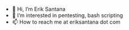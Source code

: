 - 👋 Hi, I’m Erik Santana
- 👀 I’m interested in pentesting, bash scripting
- 📫 How to reach me at eriksantana dot com

<!---
eriksantana-io/eriksantana-io is a ✨ special ✨ repository because its `README.md` (this file) appears on your GitHub profile.
You can click the Preview link to take a look at your changes.
--->
